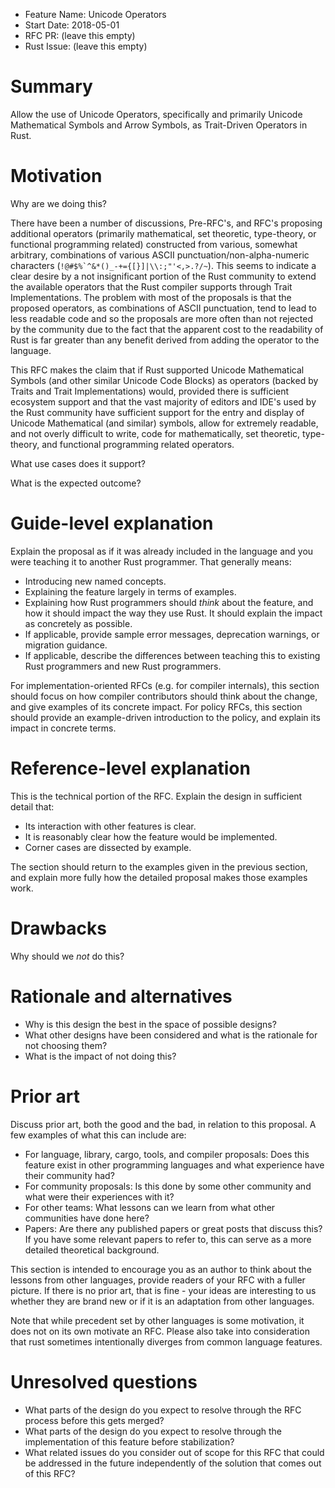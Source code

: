 - Feature Name: Unicode Operators
- Start Date: 2018-05-01
- RFC PR: (leave this empty)
- Rust Issue: (leave this empty)

# Summary
[summary]: #summary

Allow the use of Unicode Operators, specifically and primarily Unicode Mathematical Symbols and Arrow Symbols, as Trait-Driven Operators in Rust.

# Motivation
[motivation]: #motivation

Why are we doing this? 

There have been a number of discussions, Pre-RFC's, and RFC's proposing additional operators (primarily mathematical, set theoretic, type-theory, or functional programming related) constructed from various, somewhat arbitrary, combinations of various ASCII punctuation/non-alpha-numeric characters (``!@#$%`^&*()_-+={[}]|\\:;"'<,>.?/~``). This seems to indicate a clear desire by a not insignificant portion of the Rust community to extend the available operators that the Rust compiler supports through Trait Implementations. The problem with most of the proposals is that the proposed operators, as combinations of ASCII punctuation, tend to lead to less readable code and so the proposals are more often than not rejected by the community due to the fact that the apparent cost to the readability of Rust is far greater than any benefit derived from adding the operator to the language.

This RFC makes the claim that if Rust supported Unicode Mathematical Symbols (and other similar Unicode Code Blocks) as operators (backed by Traits and Trait Implementations) would, provided there is sufficient ecosystem support and that the vast majority of editors and IDE's used by the Rust community have sufficient support for the entry and display of Unicode Mathematical (and similar) symbols, allow for extremely readable, and not overly difficult to write, code for mathematically, set theoretic, type-theory, and functional programming related operators.

What use cases does it support? 

What is the expected outcome?

# Guide-level explanation
[guide-level-explanation]: #guide-level-explanation

Explain the proposal as if it was already included in the language and you were teaching it to another Rust programmer. That generally means:

- Introducing new named concepts.
- Explaining the feature largely in terms of examples.
- Explaining how Rust programmers should *think* about the feature, and how it should impact the way they use Rust. It should explain the impact as concretely as possible.
- If applicable, provide sample error messages, deprecation warnings, or migration guidance.
- If applicable, describe the differences between teaching this to existing Rust programmers and new Rust programmers.

For implementation-oriented RFCs (e.g. for compiler internals), this section should focus on how compiler contributors should think about the change, and give examples of its concrete impact. For policy RFCs, this section should provide an example-driven introduction to the policy, and explain its impact in concrete terms.

# Reference-level explanation
[reference-level-explanation]: #reference-level-explanation

This is the technical portion of the RFC. Explain the design in sufficient detail that:

- Its interaction with other features is clear.
- It is reasonably clear how the feature would be implemented.
- Corner cases are dissected by example.

The section should return to the examples given in the previous section, and explain more fully how the detailed proposal makes those examples work.

# Drawbacks
[drawbacks]: #drawbacks

Why should we *not* do this?

# Rationale and alternatives
[alternatives]: #alternatives

- Why is this design the best in the space of possible designs?
- What other designs have been considered and what is the rationale for not choosing them?
- What is the impact of not doing this?

# Prior art
[prior-art]: #prior-art

Discuss prior art, both the good and the bad, in relation to this proposal.
A few examples of what this can include are:

- For language, library, cargo, tools, and compiler proposals: Does this feature exist in other programming languages and what experience have their community had?
- For community proposals: Is this done by some other community and what were their experiences with it?
- For other teams: What lessons can we learn from what other communities have done here?
- Papers: Are there any published papers or great posts that discuss this? If you have some relevant papers to refer to, this can serve as a more detailed theoretical background.

This section is intended to encourage you as an author to think about the lessons from other languages, provide readers of your RFC with a fuller picture.
If there is no prior art, that is fine - your ideas are interesting to us whether they are brand new or if it is an adaptation from other languages.

Note that while precedent set by other languages is some motivation, it does not on its own motivate an RFC.
Please also take into consideration that rust sometimes intentionally diverges from common language features.

# Unresolved questions
[unresolved]: #unresolved-questions

- What parts of the design do you expect to resolve through the RFC process before this gets merged?
- What parts of the design do you expect to resolve through the implementation of this feature before stabilization?
- What related issues do you consider out of scope for this RFC that could be addressed in the future independently of the solution that comes out of this RFC?
